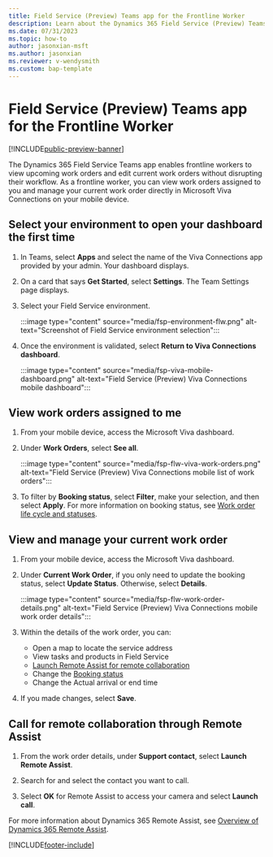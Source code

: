 ```yaml
---
title: Field Service (Preview) Teams app for the Frontline Worker
description: Learn about the Dynamics 365 Field Service (Preview) Teams and Viva Connections app to view and edit current work orders.
ms.date: 07/31/2023
ms.topic: how-to
author: jasonxian-msft
ms.author: jasonxian
ms.reviewer: v-wendysmith
ms.custom: bap-template
---
```


# Field Service (Preview) Teams app for the Frontline Worker

[!INCLUDE[public-preview-banner](../../includes/public-preview-banner.md)]

The Dynamics 365 Field Service Teams app enables frontline workers to view upcoming work orders and edit current work orders without disrupting their workflow. As a frontline worker, you can view work orders assigned to you and manage your current work order directly in Microsoft Viva Connections on your mobile device.

## Select your environment to open your dashboard the first time

1. In Teams, select **Apps** and select the name of the Viva Connections app provided by your admin. Your dashboard displays.

1. On a card that says **Get Started**, select **Settings**. The Team Settings page displays.

1. Select your Field Service environment.

   :::image type="content" source="media/fsp-environment-flw.png" alt-text="Screenshot of Field Service environment selection":::

1. Once the environment is validated, select **Return to Viva Connections dashboard**.

   :::image type="content" source="media/fsp-viva-mobile-dashboard.png" alt-text="Field Service (Preview) Viva Connections mobile dashboard":::

## View work orders assigned to me

1. From your mobile device, access the Microsoft Viva dashboard.

1. Under **Work Orders**, select **See all**.

   :::image type="content" source="media/fsp-flw-viva-work-orders.png" alt-text="Field Service (Preview) Viva Connections mobile list of work orders":::

1. To filter by **Booking status**, select **Filter**, make your selection, and then select **Apply**. For more information on booking status, see [Work order life cycle and statuses](../work-order-status-booking-status.md).

## View and manage your current work order

1. From your mobile device, access the Microsoft Viva dashboard.

1. Under **Current Work Order**, if you only need to update the booking status, select **Update Status**. Otherwise, select **Details**.

   :::image type="content" source="media/fsp-flw-work-order-details.png" alt-text="Field Service (Preview) Viva Connections mobile work order details":::

1. Within the details of the work order, you can:

   - Open a map to locate the service address
   - View tasks and products in Field Service
   - [Launch Remote Assist for remote collaboration](#call-for-remote-collaboration-through-remote-assist)
   - Change the [Booking status](../work-order-status-booking-status.md)
   - Change the Actual arrival or end time

1. If you made changes, select **Save**.

## Call for remote collaboration through Remote Assist

1. From the work order details, under **Support contact**, select **Launch Remote Assist**.

1. Search for and select the contact you want to call.

1. Select **OK** for Remote Assist to access your camera and select **Launch call**.

For more information about Dynamics 365 Remote Assist, see [Overview of Dynamics 365 Remote Assist](/dynamics365/mixed-reality/remote-assist/ra-overview).

[!INCLUDE[footer-include](../../includes/footer-banner.md)]
